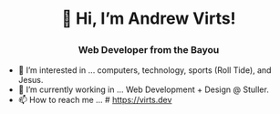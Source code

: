 # <p align="center">👋 Hi, I’m Andrew Virts!</p>
### <p align="center">Web Developer from the Bayou</p>
- 👀 I’m interested in ... computers, technology, sports (Roll Tide), and Jesus.
- 🌱 I’m currently working in ... Web Development + Design @ Stuller.
- 📫 How to reach me ... # https://virts.dev
